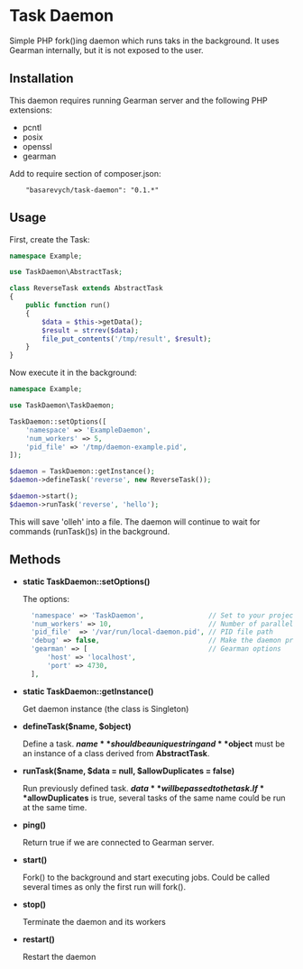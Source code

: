 Task Daemon
===========

Simple PHP fork()ing daemon which runs taks in the background. It uses
Gearman internally, but it is not exposed to the user.

Installation
------------

This daemon requires running Gearman server and the following PHP extensions:

* pcntl
* posix
* openssl
* gearman

Add to require section of composer.json:

```
    "basarevych/task-daemon": "0.1.*"
```
 
Usage
-----

First, create the Task:

```php
namespace Example;

use TaskDaemon\AbstractTask;

class ReverseTask extends AbstractTask
{
    public function run()
    {
        $data = $this->getData();
        $result = strrev($data);
        file_put_contents('/tmp/result', $result);
    }
}
```

Now execute it in the background:

```php
namespace Example;

use TaskDaemon\TaskDaemon;

TaskDaemon::setOptions([
    'namespace' => 'ExampleDaemon',
    'num_workers' => 5,
    'pid_file' => '/tmp/daemon-example.pid',
]);

$daemon = TaskDaemon::getInstance();
$daemon->defineTask('reverse', new ReverseTask());

$daemon->start();
$daemon->runTask('reverse', 'hello');
```

This will save 'olleh' into a file. The daemon will continue to wait for commands (runTask()s)
in the background.

Methods
-------

* **static TaskDaemon::setOptions()**

  The options:

  ```php
    'namespace' => 'TaskDaemon',                // Set to your project name
    'num_workers' => 10,                        // Number of parallel workers
    'pid_file'  => '/var/run/local-daemon.pid', // PID file path
    'debug' => false,                           // Make the daemon print debug info
    'gearman' => [                              // Gearman options
        'host' => 'localhost',
        'port' => 4730,
    ],
  ```

* **static TaskDaemon::getInstance()**

  Get daemon instance (the class is Singleton)

* **defineTask($name, $object)**

  Define a task. **$name** should be a unique string and **$object** must be an instance of a class
  derived from **AbstractTask**.

* **runTask($name, $data = null, $allowDuplicates = false)**

  Run previously defined task. **$data** will be passed to the task. If **$allowDuplicates** is true,
  several tasks of the same name could be run at the same time.

* **ping()**

  Return true if we are connected to Gearman server.

* **start()**

  Fork() to the background and start executing jobs. Could be called several times as only the first
  run will fork().

* **stop()**

  Terminate the daemon and its workers

* **restart()**

  Restart the daemon
